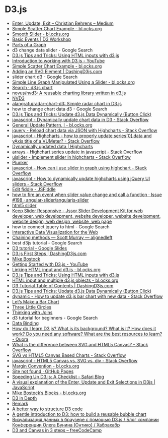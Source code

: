 # D3.js
- [Enter, Update, Exit – Christian Behrens – Medium](https://medium.com/@c_behrens/enter-update-exit-6cafc6014c36)
- [Simple Scatter Chart Example - bl.ocks.org](http://bl.ocks.org/bunkat/2595950)
- [Smooth Slider - bl.ocks.org](https://bl.ocks.org/mbostock/6499018)
- [Basic Events | D3 Workshop](http://d3.workergnome.com/examples/basic_events/)
- [Parts of a Graph](https://square.github.io/intro-to-d3/parts-of-a-graph/)
- d3 change data slider - Google Search
- [D3.js Tips and Tricks: Using HTML inputs with d3.js](http://www.d3noob.org/2014/04/using-html-inputs-with-d3js.html)
- [Introduction to working with D3.js - YouTube](https://www.youtube.com/watch?v=DTjLcLytNt8)
- [Simple Scatter Chart Example - bl.ocks.org](http://bl.ocks.org/bunkat/2595950)
- [Adding an SVG Element | DashingD3js.com](https://www.dashingd3js.com/adding-an-svg-element)
- slider chart d3 - Google Search
- [Simple Line Graph Manipulated Using a Slider - bl.ocks.org](http://bl.ocks.org/pranitar/01305d9ad0eba73dbf80)
- [Search · d3.js chart](https://github.com/search?utf8=%E2%9C%93&q=d3.js+chart&type=Repositories&ref=searchresults)
- [novus/nvd3: A reusable charting library written in d3.js](https://github.com/novus/nvd3)
- [NVD3](http://nvd3.org/)
- [alangrafu/radar-chart-d3: Simple radar chart in D3.js](https://github.com/alangrafu/radar-chart-d3)
- how to change chart data d3 - Google Search
- [D3.js Tips and Tricks: Update d3.js Data Dynamically (Button Click)](http://www.d3noob.org/2013/02/update-d3js-data-dynamically-button.html)
- [javascript - Dynamically update chart data in D3 - Stack Overflow](https://stackoverflow.com/questions/14958825/dynamically-update-chart-data-in-d3)
- [General Update Pattern, I - bl.ocks.org](https://bl.ocks.org/mbostock/3808218)
- [jquery - Reload chart data via JSON with Highcharts - Stack Overflow](https://stackoverflow.com/questions/4210879/reload-chart-data-via-json-with-highcharts)
- [javascript - Highcharts - how to properly update series\[0\].data and yAxis title of a VUMeter? - Stack Overflow](https://stackoverflow.com/questions/20119347/highcharts-how-to-properly-update-series0-data-and-yaxis-title-of-a-vumeter)
- [Dynamically updated data | Highcharts](https://www.highcharts.com/stock/demo/dynamic-update)
- [arrays - Highchart series update in javascript - Stack Overflow](https://stackoverflow.com/questions/16407901/highchart-series-update-in-javascript)
- [uislider - Implement slider in highcharts - Stack Overflow](https://stackoverflow.com/questions/27091808/implement-slider-in-highcharts)
- [Plunker](http://plnkr.co/edit/y6kSd2ZQc9BKzKrXbyp4?p=preview)
- [javascript - How can i use slider in graph using highchart - Stack Overflow](https://stackoverflow.com/questions/24866896/how-can-i-use-slider-in-graph-using-highchart)
- [javascript - How to dynamically update highcharts using jQuery UI sliders - Stack Overflow](https://stackoverflow.com/questions/15360263/how-to-dynamically-update-highcharts-using-jquery-ui-sliders)
- [Edit fiddle - JSFiddle](http://jsfiddle.net/BLKQf/68/)
- [how to fire an event when slider value change and call a function · Issue #198 · angular-slider/angularjs-slider](https://github.com/angular-slider/angularjs-slider/issues/198)
- [html5 slider](https://gist.github.com/lewang/830e00cbe735915fbe53)
- [Keep Slider Responsive - Jssor Slider Development Kit for web developer, web development, website developer, website development, website design, web design, website, web page](https://www.jssor.com/development/tip-make-responsive-slider.html)
- how to connect jquery to html - Google Search
- [Interactive Data Visualization for the Web](http://chimera.labs.oreilly.com/books/1230000000345/index.html)
- [Chaining methods — Scott Murray — alignedleft](http://alignedleft.com/tutorials/d3/chaining-methods)
- best d3js tutorial - Google Search
- [D3 tutorial - Google Slides](https://docs.google.com/presentation/d/1YgWaiW7dfQ8C3a_LFiIA9heEaKthY27ajNG0uDuvpws/mobilepresent?slide=id.p)
- [D3.js First Steps | DashingD3js.com](https://www.dashingd3js.com/d3js-first-steps)
- [Mike Bostock](https://bost.ocks.org/mike/)
- [Getting Started with D3.js - YouTube](https://www.youtube.com/watch?v=EYmJEsReewo)
- [Linking HTML input and d3.js - bl.ocks.org](http://bl.ocks.org/d3noob/10632804)
- [D3.js Tips and Tricks: Using HTML inputs with d3.js](http://www.d3noob.org/2014/04/using-html-inputs-with-d3js.html)
- [HTML input and multiple d3.js objects - bl.ocks.org](http://bl.ocks.org/d3noob/10633856)
- [D3 Tutorial Table of Contents | DashingD3js.com](https://www.dashingd3js.com/table-of-contents)
- [D3.js Tips and Tricks: Update d3.js Data Dynamically (Button Click)](http://www.d3noob.org/2013/02/update-d3js-data-dynamically-button.html)
- [dynamic - How to update d3.js bar chart with new data - Stack Overflow](https://stackoverflow.com/questions/22052694/how-to-update-d3-js-bar-chart-with-new-data)
- [Let’s Make a Bar Chart](https://bost.ocks.org/mike/bar/)
- [Three Little Circles](https://bost.ocks.org/mike/circles/)
- [Thinking with Joins](https://bost.ocks.org/mike/join/)
- d3 tutorial for beginners - Google Search
- [Data Binding](http://square.github.io/intro-to-d3/data-binding/)
- [How do I learn D3.js? What is its background? What is it? How does it work? Do you need any software? What are the best resources to learn? - Quora](https://www.quora.com/How-do-I-learn-D3-js-What-is-its-background-What-is-it-How-does-it-work-Do-you-need-any-software-What-are-the-best-resources-to-learn)
- [What is the difference between SVG and HTML5 Canvas? - Stack Overflow](https://stackoverflow.com/questions/4996374/what-is-the-difference-between-svg-and-html5-canvas)
- [SVG vs HTML5 Canvas Based Charts - Stack Overflow](https://stackoverflow.com/questions/28083421/svg-vs-html5-canvas-based-charts)
- [javascript - HTML5 Canvas vs. SVG vs. div - Stack Overflow](https://stackoverflow.com/questions/5882716/html5-canvas-vs-svg-vs-div)
- [Margin Convention - bl.ocks.org](https://bl.ocks.org/mbostock/3019563)
- [Site not found · GitHub Pages](http://maurizzzio.github.io/function-plot/)
- [Speeding Up D3.js: A Checklist - Safari Blog](https://www.safaribooksonline.com/blog/2014/02/20/speeding-d3-js-checklist/)
- [A visual explanation of the Enter, Update and Exit Selections in D3js | JavaScript](http://javascript.tutorialhorizon.com/2014/11/20/a-visual-explanation-of-the-enter-update-and-exit-selections-in-d3js/)
- [Mike Bostock’s Blocks - bl.ocks.org](https://bl.ocks.org/mbostock)
- [D3 in Depth](http://d3indepth.com/?utm_source=mybridge&utm_medium=blog&utm_campaign=read_more)
- [Remark](https://iros.github.io/d3-v4-whats-new/#1)
- [A better way to structure D3 code](https://ejb.github.io/2016/05/23/a-better-way-to-structure-d3-code.html)
- [A gentle introduction to D3: how to build a reusable bubble chart](https://medium.freecodecamp.org/a-gentle-introduction-to-d3-how-to-build-a-reusable-bubble-chart-9106dc4f6c46)
- [Визуализация данных в браузере с помощью D3.js / Блог компании Конференции Олега Бунина (Онтико) / Хабрахабр](https://habrahabr.ru/company/oleg-bunin/blog/320874/)
- [D3 and Canvas in 3 steps – freeCodeCamp](https://medium.freecodecamp.org/d3-and-canvas-in-3-steps-8505c8b27444)
